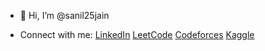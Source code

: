 - 👋 Hi, I’m @sanil25jain
  
- Connect with me:
  [LinkedIn](https://www.linkedin.com/in/sanil25jain/)
  [LeetCode](https://leetcode.com/u/sanil25jain/)
  [Codeforces](https://codeforces.com/profile/sanil25jain)
  [Kaggle](https://www.kaggle.com/sanil25jain)
  

<!---
sanil25jain/sanil25jain is a ✨ special ✨ repository because its `README.md` (this file) appears on your GitHub profile.
You can click the Preview link to take a look at your changes.
--->
